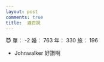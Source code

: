 ```yaml
---
layout: post
comments: true
title:  酒百說
---
```


:smiling_imp: 單： -2 婚： 763 年： 330 旅： 196

 - Johnwalker 好讚啊

